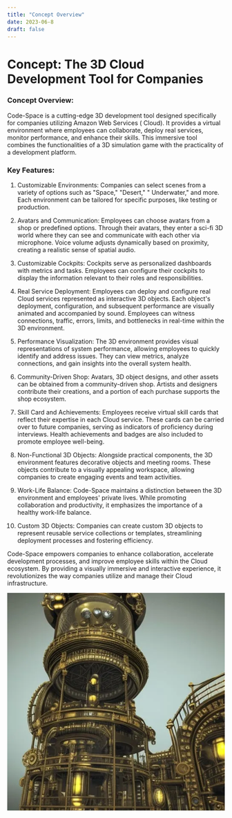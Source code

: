 ```yaml
---
title: "Concept Overview"
date: 2023-06-8
draft: false
---
```


# Concept: The 3D Cloud Development Tool for Companies

### Concept Overview:
Code-Space is a cutting-edge 3D development tool designed specifically for companies utilizing Amazon Web Services (
Cloud). It provides a virtual environment where employees can collaborate, deploy real services, monitor performance,
and enhance their skills. This immersive tool combines the functionalities of a 3D simulation game with the practicality
of a development platform.

### Key Features:

1. Customizable Environments: Companies can select scenes from a variety of options such as "Space," "Desert," "
   Underwater," and more. Each environment can be tailored for specific purposes, like testing or production.

2. Avatars and Communication: Employees can choose avatars from a shop or predefined options. Through their avatars,
   they enter a sci-fi 3D world where they can see and communicate with each other via microphone. Voice volume adjusts
   dynamically based on proximity, creating a realistic sense of spatial audio.

3. Customizable Cockpits: Cockpits serve as personalized dashboards with metrics and tasks. Employees can configure
   their cockpits to display the information relevant to their roles and responsibilities.

4. Real Service Deployment: Employees can deploy and configure real Cloud services represented as interactive 3D
   objects. Each object's deployment, configuration, and subsequent performance are visually animated and accompanied by
   sound. Employees can witness connections, traffic, errors, limits, and bottlenecks in real-time within the 3D
   environment.

5. Performance Visualization: The 3D environment provides visual representations of system performance, allowing
   employees to quickly identify and address issues. They can view metrics, analyze connections, and gain insights into
   the overall system health.

6. Community-Driven Shop: Avatars, 3D object designs, and other assets can be obtained from a community-driven shop.
   Artists and designers contribute their creations, and a portion of each purchase supports the shop ecosystem.

7. Skill Card and Achievements: Employees receive virtual skill cards that reflect their expertise in each Cloud
   service. These cards can be carried over to future companies, serving as indicators of proficiency during interviews.
   Health achievements and badges are also included to promote employee well-being.

8. Non-Functional 3D Objects: Alongside practical components, the 3D environment features decorative objects and meeting
   rooms. These objects contribute to a visually appealing workspace, allowing companies to create engaging events and
   team activities.

9. Work-Life Balance: Code-Space maintains a distinction between the 3D environment and employees' private lives. While
   promoting collaboration and productivity, it emphasizes the importance of a healthy work-life balance.

10. Custom 3D Objects: Companies can create custom 3D objects to represent reusable service collections or templates,
    streamlining deployment processes and fostering efficiency.

Code-Space empowers companies to enhance collaboration, accelerate development processes, and improve employee skills
within the Cloud ecosystem. By providing a visually immersive and interactive experience, it revolutionizes the way
companies utilize and manage their Cloud infrastructure.

![testebenen](/images/c_space_data_storage.png)

